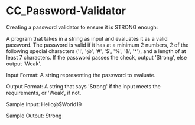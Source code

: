 # CC_Password-Validator
Creating a password validator to ensure it is STRONG enough:

A program that takes in a string as input and evaluates it as a valid password. The password is valid if it has at a minimum 2 numbers, 2 of the following special characters ('!', '@', '#', '$', '%', '&', '*'), and a length of at least 7 characters.
If the password passes the check, output 'Strong', else output 'Weak'.

Input Format:
A string representing the password to evaluate.

Output Format:
A string that says 'Strong' if the input meets the requirements, or 'Weak', if not.

Sample Input: 
Hello@$World19

Sample Output: 
Strong

